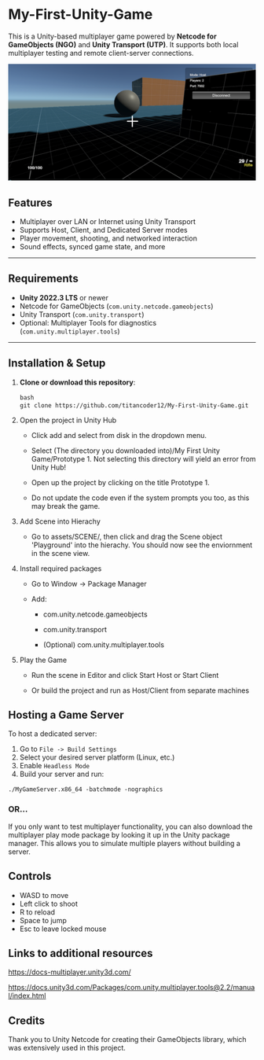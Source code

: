 # My-First-Unity-Game
This is a Unity-based multiplayer game powered by **Netcode for GameObjects (NGO)** and **Unity Transport (UTP)**. It supports both local multiplayer testing and remote client-server connections.

![A Screenshot of my game](https://github.com/titancoder12/My-First-Unity-Game/blob/main/Screen%20Shot%202025-07-21%20at%207.17.42%20PM.png "Screenshot")

## Features

- Multiplayer over LAN or Internet using Unity Transport
- Supports Host, Client, and Dedicated Server modes
- Player movement, shooting, and networked interaction
- Sound effects, synced game state, and more

---

## Requirements

- **Unity 2022.3 LTS** or newer
- Netcode for GameObjects (`com.unity.netcode.gameobjects`)
- Unity Transport (`com.unity.transport`)
- Optional: Multiplayer Tools for diagnostics (`com.unity.multiplayer.tools`)

---

## Installation & Setup

1. **Clone or download this repository**:
   ```
   bash
   git clone https://github.com/titancoder12/My-First-Unity-Game.git
   ```

2. Open the project in Unity Hub
    - Click add and select from disk in the dropdown menu.
      
    - Select (The directory you downloaded into)/My First Unity Game/Prototype 1. Not selecting this directory will yield an error from Unity Hub!
      
    - Open up the project by clicking on the title Prototype 1.
  
    - Do not update the code even if the system prompts you too, as this may break the game.
  
3. Add Scene into Hierachy
    - Go to assets/SCENE/, then click and drag the Scene object 'Playground' into the hierachy. You should now see the enviornment in the scene view.

3. Install required packages

    - Go to Window → Package Manager

    - Add:

        - com.unity.netcode.gameobjects

        - com.unity.transport

        - (Optional) com.unity.multiplayer.tools

4. Play the Game

    - Run the scene in Editor and click Start Host or Start Client

    - Or build the project and run as Host/Client from separate machines

## Hosting a Game Server
To host a dedicated server:
1. Go to ```File -> Build Settings```
2. Select your desired server platform (Linux, etc.)
3. Enable ```Headless Mode```
4. Build your server and run:
```
./MyGameServer.x86_64 -batchmode -nographics
```
### OR...

If you only want to test multiplayer functionality, you can also download the multiplayer play mode package by looking it up in the Unity package manager. This allows you to simulate multiple players without building a server.

## Controls
- WASD to move
- Left click to shoot
- R to reload
- Space to jump
- Esc to leave locked mouse

## Links to additional resources
https://docs-multiplayer.unity3d.com/

https://docs.unity3d.com/Packages/com.unity.multiplayer.tools@2.2/manual/index.html


## Credits
Thank you to Unity Netcode for creating their GameObjects library, which was extensively used in this project. 
